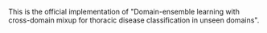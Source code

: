 This is the official implementation of "Domain-ensemble learning with cross-domain mixup for thoracic disease classification in unseen domains".
